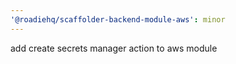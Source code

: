 ```yaml
---
'@roadiehq/scaffolder-backend-module-aws': minor
---
```


add create secrets manager action to aws module
